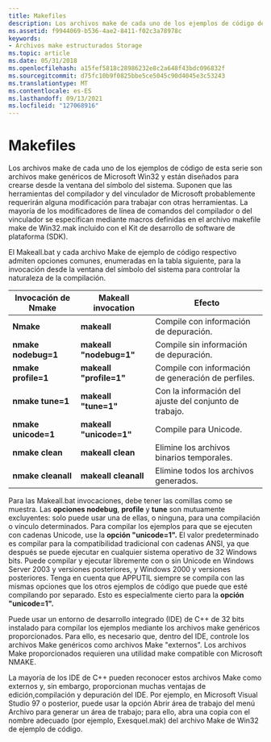 ```yaml
---
title: Makefiles
description: Los archivos make de cada uno de los ejemplos de código de esta serie son archivos make genéricos de Microsoft Win32 y están diseñados para crearse desde la ventana del símbolo del sistema.
ms.assetid: f9944069-b536-4ae2-8411-f02c3a78978c
keywords:
- Archivos make estructurados Storage
ms.topic: article
ms.date: 05/31/2018
ms.openlocfilehash: a15fef5818c28986232e8c2a648f43bdc096832f
ms.sourcegitcommit: d75fc10b9f0825bbe5ce5045c90d4045e3c53243
ms.translationtype: MT
ms.contentlocale: es-ES
ms.lasthandoff: 09/13/2021
ms.locfileid: "127068916"
---
```

# <a name="makefiles"></a>Makefiles

Los archivos make de cada uno de los ejemplos de código de esta serie son archivos make genéricos de Microsoft Win32 y están diseñados para crearse desde la ventana del símbolo del sistema. Suponen que las herramientas del compilador y del vinculador de Microsoft probablemente requerirán alguna modificación para trabajar con otras herramientas. La mayoría de los modificadores de línea de comandos del compilador o del vinculador se especifican mediante macros definidas en el archivo makefile make de Win32.mak incluido con el Kit de desarrollo de software de plataforma (SDK).

El Makeall.bat y cada archivo Make de ejemplo de código respectivo admiten opciones comunes, enumeradas en la tabla siguiente, para la invocación desde la ventana del símbolo del sistema para controlar la naturaleza de la compilación.



| Invocación de Nmake        | Makeall invocation          | Efecto                       |
|-------------------------|-----------------------------|------------------------------|
| **Nmake**               | **makeall**                 | Compile con información de depuración.     |
| **nmake** **nodebug=1** | **makeall** **"nodebug=1"** | Compile sin información de depuración.  |
| **nmake** **profile=1** | **makeall** **"profile=1"** | Compile con información de generación de perfiles. |
| **nmake** **tune=1**    | **makeall** **"tune=1"**    | Con la información del ajuste del conjunto de trabajo. |
| **nmake** **unicode=1** | **makeall** **"unicode=1"** | Compile para Unicode.         |
| **nmake** **clean**     | **makeall** **clean**       | Elimine los archivos binarios temporales.   |
| **nmake** **cleanall**  | **makeall** **cleanall**    | Elimine todos los archivos generados.  |



 

Para las Makeall.bat invocaciones, debe tener las comillas como se muestra. Las **opciones nodebug**, **profile** y **tune** son mutuamente excluyentes: solo puede usar una de ellas, o ninguna, para una compilación o vínculo determinados. Para compilar los ejemplos para que se ejecuten con cadenas Unicode, use la **opción "unicode=1".** El valor predeterminado es compilar para la compatibilidad tradicional con cadenas ANSI, ya que después se puede ejecutar en cualquier sistema operativo de 32 Windows bits. Puede compilar y ejecutar libremente con o sin Unicode en Windows Server 2003 y versiones posteriores, y Windows 2000 y versiones posteriores. Tenga en cuenta que APPUTIL siempre se compila con las mismas opciones que los otros ejemplos de código que puede que esté compilando por separado. Esto es especialmente cierto para la **opción "unicode=1".**

Puede usar un entorno de desarrollo integrado (IDE) de C++ de 32 bits instalado para compilar los ejemplos mediante los archivos make genéricos proporcionados. Para ello, es necesario que, dentro del IDE, controle los archivos Make genéricos como archivos Make "externos". Los archivos Make proporcionados requieren una utilidad make compatible con Microsoft NMAKE.

La mayoría de los IDE de C++ pueden reconocer estos archivos Make como externos y, sin embargo, proporcionan muchas ventajas de edición,compilación y depuración del IDE. Por ejemplo, en Microsoft Visual Studio 97 o posterior, puede usar la opción Abrir área de trabajo del menú Archivo para generar un área de trabajo; para ello, abra una copia con el nombre adecuado (por ejemplo, Exesquel.mak) del archivo Make de Win32 de ejemplo de código.

 

 




